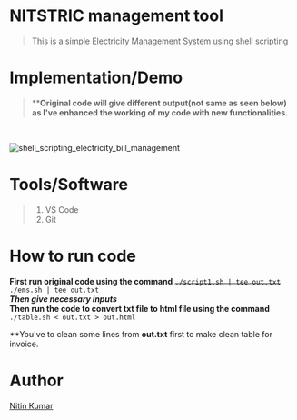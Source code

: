 # NITSTRIC management tool

> This is a simple Electricity Management System using shell scripting

# Implementation/Demo

> ****Original code will give different output(not same as seen below) as I've enhanced the working of my code with new functionalities.**  
<br>

![shell_scripting_electricity_bill_management](https://user-images.githubusercontent.com/40369168/152393972-ef385a33-de4d-489f-8c05-4a358e148de0.gif)

# Tools/Software

> 1. VS Code  
> 2. Git

# How to run code

**First run original code using the command** ~~```./script1.sh | tee out.txt```~~ ```./ems.sh | tee out.txt```  
***Then give necessary inputs***  
**Then run the code to convert txt file to html file using the command** ```./table.sh < out.txt > out.html```  

**You've to clean some lines from **out.txt** first to make clean table for invoice.  

# Author

[Nitin Kumar](https://linkedin.com/in/nitin30kumar)
